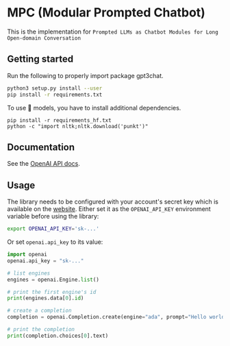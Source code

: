 # MPC (Modular Prompted Chatbot)

This is the implementation for `Prompted LLMs as Chatbot Modules for Long Open-domain Conversation`

## Getting started

Run the following to properly import package gpt3chat.

```bash
python3 setup.py install --user
pip install -r requirements.txt
```

To use 🤗 models, you have to install additional dependencies.
```
pip install -r requirements_hf.txt
python -c "import nltk;nltk.download('punkt')"
```

## Documentation

See the [OpenAI API docs](https://beta.openai.com/docs/api-reference?lang=python).

## Usage

The library needs to be configured with your account's secret key which is available on the [website](https://beta.openai.com/account/api-keys). Either set it as the `OPENAI_API_KEY` environment variable before using the library:

```bash
export OPENAI_API_KEY='sk-...'
```

Or set `openai.api_key` to its value:

```python
import openai
openai.api_key = "sk-..."

# list engines
engines = openai.Engine.list()

# print the first engine's id
print(engines.data[0].id)

# create a completion
completion = openai.Completion.create(engine="ada", prompt="Hello world")

# print the completion
print(completion.choices[0].text)
```
